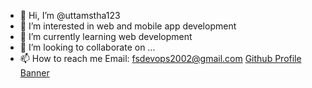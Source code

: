 - 👋 Hi, I’m @uttamstha123
- 👀 I’m interested in web and mobile app development
- 🌱 I’m currently learning web development 
- 💞️ I’m looking to collaborate on ...
- 📫 How to reach me 
Email: fsdevops2002@gmail.com
 [Github Profile Banner](https://github.com/uttamstha123/uttamstha/blob/main/github-banner.png)
<!---
uttamstha123/uttamstha123 is a ✨ special ✨ repository because its `README.md` (this file) appears on your GitHub profile.
You can click the Preview link to take a look at your changes.
--->
